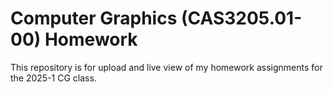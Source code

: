 # Computer Graphics (CAS3205.01-00) Homework

This repository is for upload and live view of my homework assignments for the 2025-1 CG class. 
